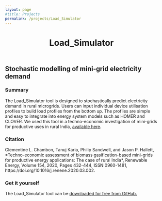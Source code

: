 ```yaml
---
layout: page
#title: Projects
permalink: /projects/Load_Simulator
---
```

<header class="post-header">
  <h1 class="post-title">Load_Simulator</h1>
</header>
<h2> Stochastic modelling of mini-grid electricity demand</h2>

<h3> Summary </h3>
The Load_Simulator tool is designed to stochastically predict electricity demand in rural microgrids. Users can input individual device utilisation profiles to build load profiles from the bottom up. The profiles are simple and easy to integrate into energy system models such as HOMER and CLOVER. We used this tool in a techno-economic investigation of mini-grids for productive uses in rural India, <a href="https://www.sciencedirect.com/science/article/abs/pii/S0960148120303165" target="_blank"> available here</a>.

<h3> Citation </h3>
Clementine L. Chambon, Tanuj Karia, Philip Sandwell, and Jason P. Hallett, *Techno-economic assessment of biomass gasification-based mini-grids for productive energy applications: The case of rural India*, Renewable Energy, Volume 154, 2020, Pages 432-444, ISSN 0960-1481, https://doi.org/10.1016/j.renene.2020.03.002.

<h3> Get it yourself </h3>
The Load_Simulator tool can be <a href="https://github.com/phil-sandwell/Load_Simulator" target="_blank"> downloaded for free from GitHub.</a>
